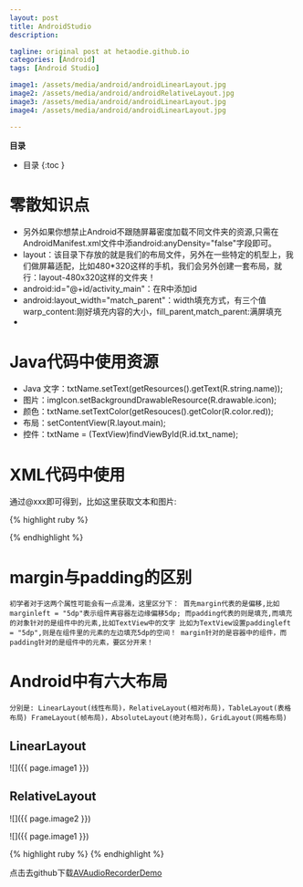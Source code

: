```yaml
---
layout: post
title: AndroidStudio
description: 

tagline: original post at hetaodie.github.io
categories: [Android]
tags: [Android Studio]

image1: /assets/media/android/androidLinearLayout.jpg
image2: /assets/media/android/androidRelativeLayout.jpg
image3: /assets/media/android/androidLinearLayout.jpg
image4: /assets/media/android/androidLinearLayout.jpg

---
```


**目录**

* 目录
 {:toc  }
 
#  零散知识点
- 另外如果你想禁止Android不跟随屏幕密度加载不同文件夹的资源,只需在AndroidManifest.xml文件中添android:anyDensity="false"字段即可。<br/>
- layout：该目录下存放的就是我们的布局文件，另外在一些特定的机型上，我们做屏幕适配，比如480*320这样的手机，我们会另外创建一套布局，就行：layout-480x320这样的文件夹！<br/>
- android:id="@+id/activity_main"：在R中添加id
- android:layout_width="match_parent"：width填充方式，有三个值warp_content:刚好填充内容的大小，fill_parent,match_parent:满屏填充
- 

# Java代码中使用资源

- Java 文字：txtName.setText(getResources().getText(R.string.name));
- 图片：imgIcon.setBackgroundDrawableResource(R.drawable.icon); 
- 颜色：txtName.setTextColor(getResouces().getColor(R.color.red)); 
- 布局：setContentView(R.layout.main);
- 控件：txtName = (TextView)findViewById(R.id.txt_name);

# XML代码中使用
通过@xxx即可得到，比如这里获取文本和图片:

{% highlight ruby %}

<TextView android:text="@string/hello_world" android:layout_width="wrap_content" android:layout_height="wrap_content" android:background = "@drawable/img_back"/>

{% endhighlight %}

# margin与padding的区别

	初学者对于这两个属性可能会有一点混淆，这里区分下： 首先margin代表的是偏移,比如marginleft = "5dp"表示组件离容器左边缘偏移5dp; 而padding代表的则是填充,而填充的对象针对的是组件中的元素,比如TextView中的文字 比如为TextView设置paddingleft = "5dp",则是在组件里的元素的左边填充5dp的空间！ margin针对的是容器中的组件，而padding针对的是组件中的元素，要区分开来！ 

# Android中有六大布局
	分别是: LinearLayout(线性布局)，RelativeLayout(相对布局)，TableLayout(表格布局) FrameLayout(帧布局)，AbsoluteLayout(绝对布局)，GridLayout(网格布局) 

## LinearLayout

![]({{ page.image1 }})

## RelativeLayout 

![]({{ page.image2 }})


![]({{ page.image1 }})

{% highlight ruby %}
{% endhighlight %}

点击去github下载[AVAudioRecorderDemo][1]

<!--本文所用的超链接-->

[1]:https://github.com/hetaodie/AVAudioRecorderDemo.git
